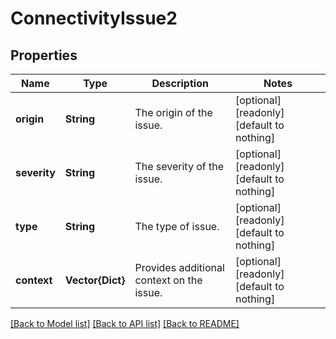 # ConnectivityIssue2


## Properties
Name | Type | Description | Notes
------------ | ------------- | ------------- | -------------
**origin** | **String** | The origin of the issue. | [optional] [readonly] [default to nothing]
**severity** | **String** | The severity of the issue. | [optional] [readonly] [default to nothing]
**type** | **String** | The type of issue. | [optional] [readonly] [default to nothing]
**context** | **Vector{Dict}** | Provides additional context on the issue. | [optional] [readonly] [default to nothing]


[[Back to Model list]](../README.md#models) [[Back to API list]](../README.md#api-endpoints) [[Back to README]](../README.md)


